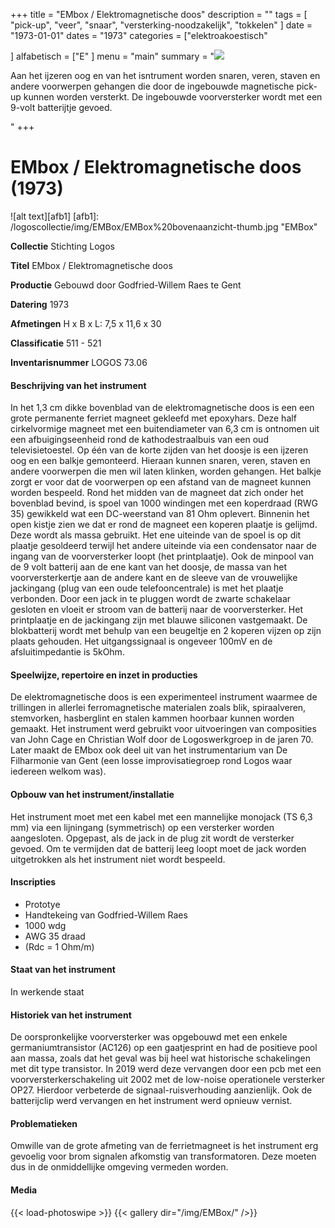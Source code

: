 ﻿+++
title = "EMbox / Elektromagnetische doos"
description = ""
tags = [ "pick-up", "veer", "snaar", "versterking-noodzakelijk", "tokkelen"
]
date = "1973-01-01"
dates = "1973"
categories = ["elektroakoestisch"

]
alfabetisch = ["E"
]
menu = "main"
summary = "<a href='/logoscollectie/1973/embox'><img src='/logoscollectie/img/EMBox/EMBox%20bovenaanzicht-thumb.jpg'></a><p>Aan het ijzeren oog en van het isntrument worden snaren, veren, staven en andere voorwerpen gehangen die door de ingebouwde magnetische pick-up kunnen worden versterkt. De ingebouwde voorversterker wordt met een 9-volt batterijtje gevoed.</p>"
+++



# EMbox / Elektromagnetische doos (1973)

![alt text][afb1]
[afb1]: /logoscollectie/img/EMBox/EMBox%20bovenaanzicht-thumb.jpg "EMBox"

**Collectie**
Stichting Logos

**Titel**
EMbox / Elektromagnetische doos

**Productie**
Gebouwd door Godfried-Willem Raes te Gent

**Datering**
1973

**Afmetingen**
H x B x L: 7,5 x 11,6 x 30

**Classificatie**
511 - 521

**Inventarisnummer**
LOGOS 73.06

#### Beschrijving van het instrument
In het 1,3 cm dikke bovenblad van de elektromagnetische doos is een een grote permanente ferriet magneet gekleefd met epoxyhars. Deze half cirkelvormige magneet met een buitendiameter van 6,3 cm is ontnomen uit een afbuigingseenheid rond de kathodestraalbuis van een oud televisietoestel. Op één van de korte zijden van het doosje is een ijzeren oog en een balkje gemonteerd. Hieraan kunnen snaren, veren, staven en andere voorwerpen die men wil laten klinken, worden gehangen. Het balkje zorgt er voor dat de voorwerpen op een afstand van de magneet kunnen worden bespeeld. Rond het midden van de magneet dat zich onder het bovenblad bevind, is spoel van 1000 windingen met een koperdraad (RWG 35) gewikkeld wat een DC-weerstand van 81 Ohm oplevert. Binnenin het open kistje zien we dat er rond de magneet een koperen plaatje is gelijmd. Deze wordt als massa gebruikt. Het ene uiteinde van de spoel is op dit plaatje gesoldeerd terwijl het andere uiteinde via een condensator naar de ingang van de voorversterker loopt (het printplaatje). Ook de minpool van de 9 volt batterij aan de ene kant van het doosje, de massa van het voorversterkertje aan de andere kant en de sleeve van de vrouwelijke jackingang (plug van een oude telefooncentrale) is met het plaatje verbonden. Door een jack in te pluggen wordt de zwarte schakelaar gesloten en vloeit er stroom van de batterij naar de voorversterker. Het printplaatje en de jackingang zijn met blauwe siliconen vastgemaakt. De blokbatterij wordt met behulp van een beugeltje en 2 koperen vijzen op zijn plaats gehouden. Het uitgangssignaal is ongeveer 100mV en de afsluitimpedantie is 5kOhm.

#### Speelwijze, repertoire en inzet in producties
De elektromagnetische doos is een experimenteel instrument waarmee de trillingen in allerlei ferromagnetische materialen zoals blik, spiraalveren, stemvorken, hasberglint en stalen kammen hoorbaar kunnen worden gemaakt. Het instrument werd gebruikt voor uitvoeringen van composities van John Cage en Christian Wolf door de Logoswerkgroep in de jaren 70. Later maakt de EMbox ook deel uit van het instrumentarium van De Filharmonie van Gent (een losse improvisatiegroep rond Logos waar iedereen welkom was). 

#### Opbouw van het instrument/installatie
Het instrument moet met een kabel met een mannelijke monojack (TS 6,3 mm) via een lijningang (symmetrisch) op een versterker worden aangesloten. Opgepast, als de jack in de plug zit wordt de versterker gevoed. Om te vermijden dat de batterij leeg loopt moet de jack worden uitgetrokken als het instrument niet wordt bespeeld. 

#### Inscripties
- Prototye  
- Handtekeing van Godfried-Willem Raes
- 1000 wdg
- AWG 35 draad
- (Rdc = 1 Ohm/m)

#### Staat van het instrument
In werkende staat

#### Historiek van het instrument
De oorspronkelijke voorversterker was opgebouwd met een enkele germaniumtransistor (AC126) op een gaatjesprint en had de positieve pool aan massa, zoals dat het geval was bij heel wat historische schakelingen met dit type transistor. In 2019 werd deze vervangen door een pcb met een  voorversterkerschakeling uit 2002 met de low-noise operationele versterker OP27. Hierdoor verbeterde de signaal-ruisverhouding aanzienlijk. Ook de batterijclip werd vervangen en het instrument werd opnieuw vernist.

#### Problematieken
Omwille van de grote afmeting van de ferrietmagneet is het instrument erg gevoelig voor brom signalen afkomstig van transformatoren. Deze moeten dus in de onmiddellijke omgeving vermeden worden.

#### Media
{{< load-photoswipe >}}
{{< gallery dir="/img/EMBox/" />}}